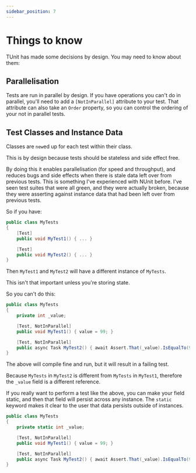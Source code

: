```yaml
---
sidebar_position: 7
---
```


# Things to know

TUnit has made some decisions by design. You may need to know about them:

## Parallelisation

Tests are run in parallel by design. If you have operations you can't do in parallel, you'll need to add a `[NotInParallel]` attribute to your test. That attribute can also take an `Order` property, so you can control the ordering of your not in parallel tests.

## Test Classes and Instance Data

Classes are `new`ed up for each test within their class. 

This is by design because tests should be stateless and side effect free. 

By doing this it enables parallelisation (for speed and throughput), and reduces bugs and side effects when there is stale data left over from previous tests. This is something I've experienced with NUnit before. I've seen test suites that were all green, and they were actually broken, because they were asserting against instance data that had been left over from previous tests.

So if you have:

```csharp
public class MyTests
{
    [Test]
    public void MyTest1() { ... }

    [Test]
    public void MyTest2() { ... }
}
```

Then `MyTest1` and `MyTest2` will have a different instance of `MyTests`.

This isn't that important unless you're storing state.

So you can't do this:

```csharp
public class MyTests
{
    private int _value;

    [Test, NotInParallel]
    public void MyTest1() { value = 99; }

    [Test, NotInParallel]
    public async Task MyTest2() { await Assert.That(_value).IsEqualTo(99); }
}
```

The above will compile fine and run, but it will result in a failing test.

Because `MyTests` in `MyTest2` is different from `MyTests` in `MyTest1`, therefore the `_value` field is a different reference.

If you really want to perform a test like the above, you can make your field static, and then that field will persist across any instance. The `static` keyword makes it clear to the user that data persists outside of instances.

```csharp
public class MyTests
{
    private static int _value;

    [Test, NotInParallel]
    public void MyTest1() { value = 99; }

    [Test, NotInParallel]
    public async Task MyTest2() { await Assert.That(_value).IsEqualTo(99); }
}
```
